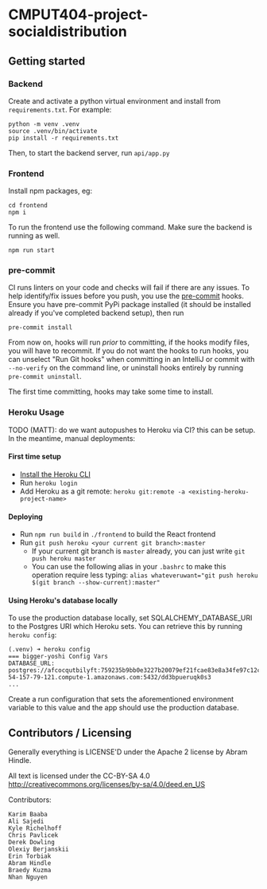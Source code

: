 # CMPUT404-project-socialdistribution

## Getting started

### Backend

Create and activate a python virtual environment and install from `requirements.txt`. For example:

```shell
python -m venv .venv
source .venv/bin/activate
pip install -r requirements.txt
```
Then, to start the backend server, run `api/app.py`

### Frontend

Install npm packages, eg:

```shell
cd frontend
npm i
```
To run the frontend use the following command. Make sure the backend is running as well.

```shell
npm run start
```

### pre-commit

CI runs linters on your code and checks will fail if there are any issues. To help identify/fix issues before you push,
you use the [pre-commit](https://pre-commit.com/) hooks. Ensure you have pre-commit PyPi package installed (it should be
installed already if you've completed backend setup), then run

```shell
pre-commit install
```

From now on, hooks will run _prior_ to committing, if the hooks modify files, you will have to recommit. If you do not
want the hooks to run hooks, you can unselect "Run Git hooks" when committing in an IntelliJ or commit
with `--no-verify` on the command line, or uninstall hooks entirely by running `pre-commit uninstall`.

The first time committing, hooks may take some time to install.

### Heroku Usage

TODO (MATT): do we want autopushes to Heroku via CI? this can be setup. In the meantime, manual deployments:

#### First time setup

- [Install the Heroku CLI](https://devcenter.heroku.com/articles/heroku-cli#install-the-heroku-cli)
- Run `heroku login`
- Add Heroku as a git remote: `heroku git:remote -a <existing-heroku-project-name>`

#### Deploying

- Run `npm run build` in `./frontend` to build the React frontend
- Run `git push heroku <your current git branch>:master`
  - If your current git branch is `master` already, you can just write `git push heroku master`
  - You can use the following alias in your `.bashrc` to make this operation require less typing: `alias whateveruwant="git push heroku $(git branch --show-current):master"`

#### Using Heroku's database locally

To use the production database locally, set SQLALCHEMY_DATABASE_URI to the Postgres URI which Heroku sets. You can retrieve this by running `heroku config`:

```shell
(.venv) ➜ heroku config
=== bigger-yoshi Config Vars
DATABASE_URL:            postgres://afcocqutbilyft:759235b9bb0e3227b20079ef21fcae83e8a34fe97c12c1b0bc1f733f172ae758@ec2-54-157-79-121.compute-1.amazonaws.com:5432/dd3bpueruqk0s3
...
```
Create a run configuration that sets the aforementioned environment variable to this value and the app should use the production database.

## Contributors / Licensing

Generally everything is LICENSE'D under the Apache 2 license by Abram Hindle.

All text is licensed under the CC-BY-SA 4.0 http://creativecommons.org/licenses/by-sa/4.0/deed.en_US

Contributors:

    Karim Baaba
    Ali Sajedi
    Kyle Richelhoff
    Chris Pavlicek
    Derek Dowling
    Olexiy Berjanskii
    Erin Torbiak
    Abram Hindle
    Braedy Kuzma
    Nhan Nguyen

